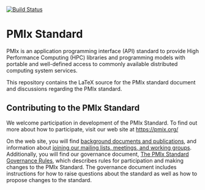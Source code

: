 [![Build Status](https://travis-ci.org/pmix/pmix-standard.svg?branch=master)](https://travis-ci.org/pmix/pmix-standard)

# PMIx Standard

PMIx is an application programming interface (API) standard to provide
High Performance Computing (HPC) libraries and programming models with
portable and well-defined access to commonly available
distributed computing system services.

This repository contains the LaTeX source for the PMIx standard document 
and discussions regarding the PMIx standard.

## Contributing to the PMIx Standard

We welcome participation in development of the PMIx Standard. To find out
more about how to participate, visit our web site at https://pmix.org/

On the web site, you will find [background documents and 
publications](https://pmix.org/publications/), and information 
about [joining our mailing lists, meetings,
and working groups](https://pmix.org/contribute/).
Additionally, you will find our governance document,
[The PMIx Standard Governance Rules](https://pmix.org/contribute/pmix-governance.pdf), which describes
rules for participation and making changes to the PMIx Standard.
The governance document includes instructions for how to raise questions
about the standard as well as how to propose changes to the standard.

